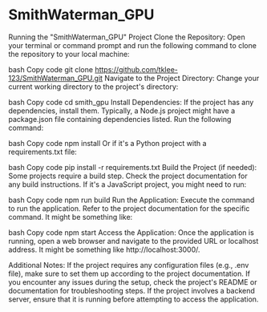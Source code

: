 # SmithWaterman_GPU
Running the "SmithWaterman_GPU" Project
Clone the Repository:
Open your terminal or command prompt and run the following command to clone the repository to your local machine:

bash
Copy code
git clone https://github.com/tklee-123/SmithWaterman_GPU.git
Navigate to the Project Directory:
Change your current working directory to the project's directory:

bash
Copy code
cd smith_gpu
Install Dependencies:
If the project has any dependencies, install them. Typically, a Node.js project might have a package.json file containing dependencies listed. Run the following command:

bash
Copy code
npm install
Or if it's a Python project with a requirements.txt file:

bash
Copy code
pip install -r requirements.txt
Build the Project (if needed):
Some projects require a build step. Check the project documentation for any build instructions. If it's a JavaScript project, you might need to run:

bash
Copy code
npm run build
Run the Application:
Execute the command to run the application. Refer to the project documentation for the specific command. It might be something like:

bash
Copy code
npm start
Access the Application:
Once the application is running, open a web browser and navigate to the provided URL or localhost address. It might be something like http://localhost:3000/.

Additional Notes:
If the project requires any configuration files (e.g., .env file), make sure to set them up according to the project documentation.
If you encounter any issues during the setup, check the project's README or documentation for troubleshooting steps.
If the project involves a backend server, ensure that it is running before attempting to access the application.
